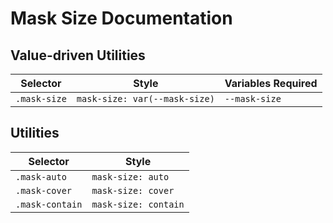 # Mask Size Documentation

## Value-driven Utilities

| Selector     | Style                         | Variables Required |
| ------------ | ----------------------------- | ------------------ |
| `.mask-size` | `mask-size: var(--mask-size)` | `--mask-size`      |

## Utilities

| Selector        | Style                |
| --------------- | -------------------- |
| `.mask-auto`    | `mask-size: auto`    |
| `.mask-cover`   | `mask-size: cover`   |
| `.mask-contain` | `mask-size: contain` |
